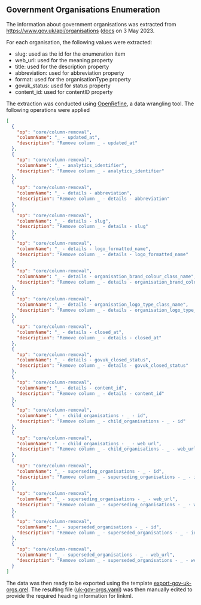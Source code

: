 ## Government Organisations Enumeration

The information about government organisations was extracted from https://www.gov.uk/api/organisations ([docs](https://docs.publishing.service.gov.uk/repos/collections/api.html) on 3 May 2023.

For each organisation, the following values were extracted:
- slug: used as the id for the enumeration item
- web_url: used for the meaning property
- title: used for the description property
- abbreviation: used for abbreviation property
- format: used for the organisationType property
- govuk_status: used for status property
- content_id: used for contentID property

The extraction was conducted using [OpenRefine](https://openrefine.org/), a data wrangling tool. The following operations were applied
```json
[
  {
    "op": "core/column-removal",
    "columnName": "_ - updated_at",
    "description": "Remove column _ - updated_at"
  },
  {
    "op": "core/column-removal",
    "columnName": "_ - analytics_identifier",
    "description": "Remove column _ - analytics_identifier"
  },
  {
    "op": "core/column-removal",
    "columnName": "_ - details - abbreviation",
    "description": "Remove column _ - details - abbreviation"
  },
  {
    "op": "core/column-removal",
    "columnName": "_ - details - slug",
    "description": "Remove column _ - details - slug"
  },
  {
    "op": "core/column-removal",
    "columnName": "_ - details - logo_formatted_name",
    "description": "Remove column _ - details - logo_formatted_name"
  },
  {
    "op": "core/column-removal",
    "columnName": "_ - details - organisation_brand_colour_class_name",
    "description": "Remove column _ - details - organisation_brand_colour_class_name"
  },
  {
    "op": "core/column-removal",
    "columnName": "_ - details - organisation_logo_type_class_name",
    "description": "Remove column _ - details - organisation_logo_type_class_name"
  },
  {
    "op": "core/column-removal",
    "columnName": "_ - details - closed_at",
    "description": "Remove column _ - details - closed_at"
  },
  {
    "op": "core/column-removal",
    "columnName": "_ - details - govuk_closed_status",
    "description": "Remove column _ - details - govuk_closed_status"
  },
  {
    "op": "core/column-removal",
    "columnName": "_ - details - content_id",
    "description": "Remove column _ - details - content_id"
  },
  {
    "op": "core/column-removal",
    "columnName": "_ - child_organisations - _ - id",
    "description": "Remove column _ - child_organisations - _ - id"
  },
  {
    "op": "core/column-removal",
    "columnName": "_ - child_organisations - _ - web_url",
    "description": "Remove column _ - child_organisations - _ - web_url"
  },
  {
    "op": "core/column-removal",
    "columnName": "_ - superseding_organisations - _ - id",
    "description": "Remove column _ - superseding_organisations - _ - id"
  },
  {
    "op": "core/column-removal",
    "columnName": "_ - superseding_organisations - _ - web_url",
    "description": "Remove column _ - superseding_organisations - _ - web_url"
  },
  {
    "op": "core/column-removal",
    "columnName": "_ - superseded_organisations - _ - id",
    "description": "Remove column _ - superseded_organisations - _ - id"
  },
  {
    "op": "core/column-removal",
    "columnName": "_ - superseded_organisations - _ - web_url",
    "description": "Remove column _ - superseded_organisations - _ - web_url"
  }
]
```

The data was then ready to be exported using the template [export-gov-uk-orgs.grel](export-gov-uk-orgs.grel). The resulting file ([uk-gov-orgs.yaml](uk-gov-orgs.yaml)) was then manually edited to provide the required heading information for linkml.
